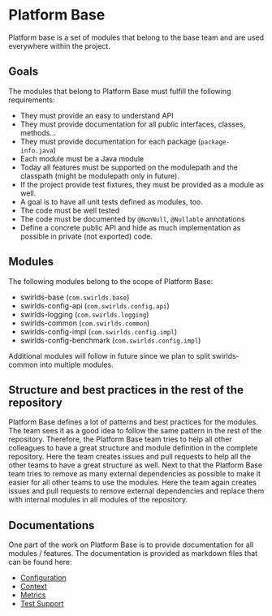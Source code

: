 # Platform Base

Platform base is a set of modules that belong to the base team and are used everywhere within the project.

## Goals

The modules that belong to Platform Base must fulfill the following requirements:

- They must provide an easy to understand API
- They must provide documentation for all public interfaces, classes, methods...
- They must provide documentation for each package (`package-info.java`)
- Each module must be a Java module
- Today all features must be supported on the modulepath and the classpath (might be modulepath only in future).
- If the project provide test fixtures, they must be provided as a module as well.
- A goal is to have all unit tests defined as modules, too.
- The code must be well tested
- The code must be documented by `@NonNull`, `@Nullable` annotations
- Define a concrete public API and hide as much implementation as possible in private (not exported) code.

## Modules

The following modules belong to the scope of Platform Base:

- swirlds-base (`com.swirlds.base`)
- swirlds-config-api (`com.swirlds.config.api`)
- swirlds-logging (`com.swirlds.logging`)
- swirlds-common (`com.swirlds.common`)
- swirlds-config-impl (`com.swirlds.config.impl`)
- swirlds-config-benchmark (`com.swirlds.config.impl`)

Additional modules will follow in future since we plan to split swirlds-common into multiple modules.

## Structure and best practices in the rest of the repository

Platform Base defines a lot of patterns and best practices for the modules.
The team sees it as a good idea to follow the same pattern in the rest of the repository.
Therefore, the Platform Base team tries to help all other colleagues to have a great structure and module definition in the complete repository.
Here the team creates issues and pull requests to help all the other teams to have a great structure as well.
Next to that the Platform Base team tries to remove as many external dependencies as possible to make it easier for all other teams to use the modules.
Here the team again creates issues and pull requests to remove external dependencies and replace them with internal modules in all modules of the repository.

## Documentations

One part of the work on Platform Base is to provide documentation for all modules / features.
The documentation is provided as markdown files that can be found here:

- [Configuration](./base/configuration/configuration.md)
- [Context](./base/context/context.md)
- [Metrics](./base/metrics/metrics.md)
- [Test Support](./base/test-support/test-support.md)